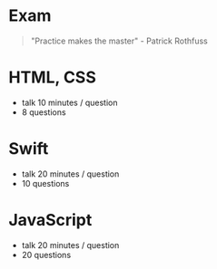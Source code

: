 # Exam
> "Practice makes the master" - Patrick Rothfuss

# HTML, CSS
* talk 10 minutes / question
* 8 questions


# Swift
* talk 20 minutes / question
* 10 questions

# JavaScript
* talk 20 minutes / question
* 20 questions
